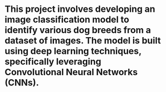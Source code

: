# This project involves developing an image classification model to identify various dog breeds from a dataset of images. The model is built using deep learning techniques, specifically leveraging Convolutional Neural Networks (CNNs).
